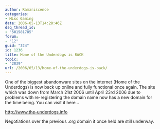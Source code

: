 ```yaml
---
author: Ramaniscence
categories:
- Misc Gaming
date: 2006-05-13T14:28:46Z
dsq_thread_id:
- "501581785"
forum:
- "12"
guid: "324"
id: 1236
title: Home of the Underdogs is BACK
topic:
- "2839"
url: /2006/05/13/home-of-the-underdogs-is-back/
---
```


<a target="_blank" href="http://www.dafastlane.net"></a>One of the biggest abandonware sites on the internet (Home of the Underdogs) is now back up online and fully functional once again. The site which was down from March 21st 2006 until April 23rd 2006 due to problems with re-registering the domain name now has a new domain for the time being. You can visit it here&#8230;

<a target="_blank" href="http://www.the-underdogs.info">http://www.the-underdogs.info</a>

Negotiations over the previous .org domain it once held are still underway.
